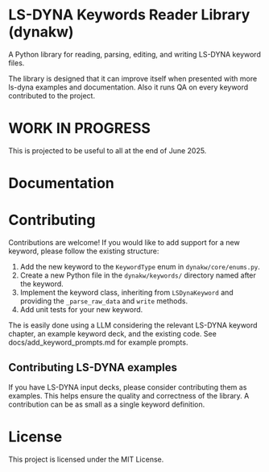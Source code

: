 # LS-DYNA Keywords Reader Library (dynakw)

A Python library for reading, parsing, editing, and writing LS-DYNA keyword files.

The library is designed that it can improve itself when presented
with more ls-dyna examples and documentation.
Also it runs QA on every keyword contributed to the project.

# WORK IN PROGRESS
This is projected to be useful to all at the end of June 2025.


# Documentation


# Contributing

Contributions are welcome! If you would like to add support for a new keyword, please follow the existing structure:
1. Add the new keyword to the `KeywordType` enum in `dynakw/core/enums.py`.
2. Create a new Python file in the `dynakw/keywords/` directory named after the keyword.
3. Implement the keyword class, inheriting from `LSDynaKeyword` and providing the `_parse_raw_data` and `write` methods.
4. Add unit tests for your new keyword.

The is easily done using a LLM considering the relevant LS-DYNA keyword chapter, an example keyword deck,
and the existing code. See docs/add_keyword_prompts.md for example prompts.


## Contributing LS-DYNA examples

If you have LS-DYNA input decks, please consider contributing them as examples. This helps ensure the quality and correctness of the library. A contribution can be as small as a single keyword definition.

# License

This project is licensed under the MIT License.
